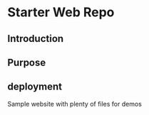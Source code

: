 # Starter Web Repo

## Introduction

## Purpose

## deployment

Sample website with plenty of files for demos